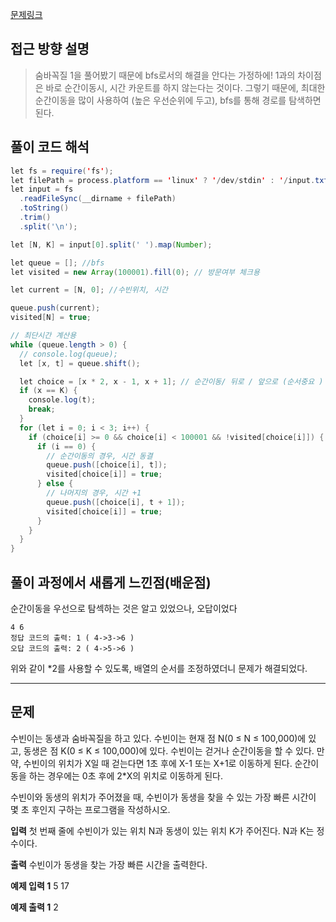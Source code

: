 [문제링크](https://www.acmicpc.net/problem/2667)

## 접근 방향 설명

> 숨바꼭질 1을 풀어봤기 때문에 bfs로서의 해결을 안다는 가정하에!
> 1과의 차이점은 바로 순간이동시, 시간 카운트를 하지 않는다는 것이다.
> 그렇기 때문에, 최대한 순간이동을 많이 사용하여 (높은 우선순위에 두고),
> bfs를 통해 경로를 탐색하면 된다.

## 풀이 코드 해석

```java script
let fs = require('fs');
let filePath = process.platform == 'linux' ? '/dev/stdin' : '/input.txt';
let input = fs
  .readFileSync(__dirname + filePath)
  .toString()
  .trim()
  .split('\n');

let [N, K] = input[0].split(' ').map(Number);

let queue = []; //bfs
let visited = new Array(100001).fill(0); // 방문여부 체크용

let current = [N, 0]; //수빈위치, 시간

queue.push(current);
visited[N] = true;

// 최단시간 계산용
while (queue.length > 0) {
  // console.log(queue);
  let [x, t] = queue.shift();

  let choice = [x * 2, x - 1, x + 1]; // 순간이동/ 뒤로 / 앞으로 (순서중요 )
  if (x == K) {
    console.log(t);
    break;
  }
  for (let i = 0; i < 3; i++) {
    if (choice[i] >= 0 && choice[i] < 100001 && !visited[choice[i]]) {
      if (i == 0) {
        // 순간이동의 경우, 시간 동결
        queue.push([choice[i], t]);
        visited[choice[i]] = true;
      } else {
        // 나머지의 경우, 시간 +1
        queue.push([choice[i], t + 1]);
        visited[choice[i]] = true;
      }
    }
  }
}

```

## 풀이 과정에서 새롭게 느낀점(배운점)

순간이동을 우선으로 탐섹하는 것은 알고 있었으나, 오답이었다

```
4 6
정답 코드의 출력: 1 ( 4->3->6 )
오답 코드의 출력: 2 ( 4->5->6 )
```

위와 같이 \*2를 사용할 수 있도록, 배열의 순서를 조정하였더니 문제가 해결되었다.

---

## 문제

수빈이는 동생과 숨바꼭질을 하고 있다. 수빈이는 현재 점 N(0 ≤ N ≤ 100,000)에 있고, 동생은 점 K(0 ≤ K ≤ 100,000)에 있다. 수빈이는 걷거나 순간이동을 할 수 있다. 만약, 수빈이의 위치가 X일 때 걷는다면 1초 후에 X-1 또는 X+1로 이동하게 된다. 순간이동을 하는 경우에는 0초 후에 2\*X의 위치로 이동하게 된다.

수빈이와 동생의 위치가 주어졌을 때, 수빈이가 동생을 찾을 수 있는 가장 빠른 시간이 몇 초 후인지 구하는 프로그램을 작성하시오.

**입력**
첫 번째 줄에 수빈이가 있는 위치 N과 동생이 있는 위치 K가 주어진다. N과 K는 정수이다.

**출력**
수빈이가 동생을 찾는 가장 빠른 시간을 출력한다.

**예제 입력 1**
5 17

**예제 출력 1**
2
